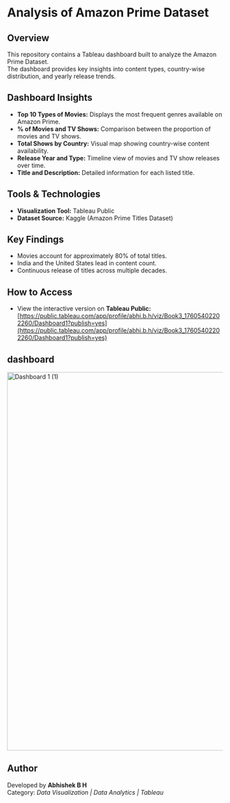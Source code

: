 # Analysis of Amazon Prime Dataset

## Overview
This repository contains a Tableau dashboard built to analyze the Amazon Prime Dataset.  
The dashboard provides key insights into content types, country-wise distribution, and yearly release trends.

## Dashboard Insights
- **Top 10 Types of Movies:** Displays the most frequent genres available on Amazon Prime.  
- **% of Movies and TV Shows:** Comparison between the proportion of movies and TV shows.  
- **Total Shows by Country:** Visual map showing country-wise content availability.  
- **Release Year and Type:** Timeline view of movies and TV show releases over time.  
- **Title and Description:** Detailed information for each listed title.

## Tools & Technologies
- **Visualization Tool:** Tableau Public  
- **Dataset Source:** Kaggle (Amazon Prime Titles Dataset)

## Key Findings
- Movies account for approximately 80% of total titles.  
- India and the United States lead in content count.  
- Continuous release of titles across multiple decades.

## How to Access
- View the interactive version on **Tableau Public:**  
  [https://public.tableau.com/app/profile/abhi.b.h/viz/Book3_17605402202260/Dashboard1?publish=yes](https://public.tableau.com/app/profile/abhi.b.h/viz/Book3_17605402202260/Dashboard1?publish=yes)  
## dashboard
<img width="1899" height="883" alt="Dashboard 1 (1)" src="https://github.com/user-attachments/assets/4a8c3cda-d052-4917-b6d8-0fbfcb87e20c" />


## Author
Developed by **Abhishek B H**  
Category: *Data Visualization | Data Analytics | Tableau*
